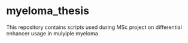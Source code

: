 # myeloma_thesis
This repository contains scripts used during MSc project on differential enhancer usage in mulyiple myeloma
